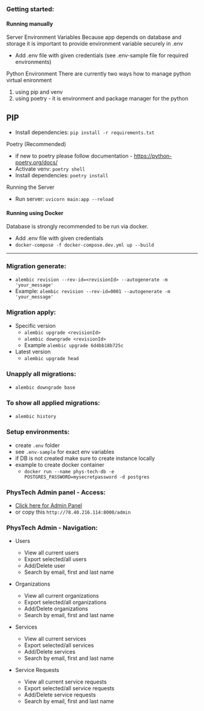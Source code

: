 ###  Getting started:
  #### Running manually

  Server Environment Variables
  Because app depends on database and storage it is important to provide environment variable
  securely in .env
  - Add .env file with given credentials (see .env-sample file for required environments)

  Python Environment
  There are currently two ways how to manage python virtual enironment
  1. using pip and venv
  2. using poetry - it is environment and package manager for the python

  PIP
  - 
  - Install dependencies: `pip install -r requirements.txt`

  Poetry (Recommended)
  - if new to poetry please follow documentation - https://python-poetry.org/docs/
  - Activate venv: `poetry shell`
  - Install dependencies: `poetry install`
  
  Running the Server
  - Run server: `uvicorn main:app --reload`

  #### Running using Docker
  Database is strongly recommended to be run via docker.
  - Add .env file with given credentials
  - `docker-compose -f docker-compose.dev.yml up --build`


---
 
### Migration generate:
  - `alembic revision --rev-id=<revisionId> --autogenerate -m 'your_message'`
  - Example: `alembic revision --rev-id=0001 --autogenerate -m 'your_message'`

###  Migration apply:
  - Specific version
    - `alembic upgrade <revisionId>`
    - `alembic downgrade <revisionId>` 
    - Example `alembic upgrade 6d4bb18b725c`
  - Latest version
    - `alembic upgrade head`

###  Unapply all migrations:
  - `alembic downgrade base`

###  To show all applied migrations:
  * `alembic history`

###  Setup environments:
  * create `.env` folder
  * see `.env-sample` for exact env variables 
  * if DB is not created make sure to create instance locally
  * example to create docker container
    * `docker run --name phys-tech-db -e POSTGRES_PASSWORD=mysecretpassword -d postgres`

### PhysTech Admin panel - Access:
  * [Click here for Admin Panel](http://78.40.216.114:8000/admin)
  * or copy this `http://78.40.216.114:8000/admin`
 
### PhysTech Admin - Navigation:
  * Users
    * View all current users
    * Export selected/all users
    * Add/Delete user
    * Search by email, first and last name

  * Organizations
    * View all current organizations
    * Export selected/all organizations
    * Add/Delete organizations
    * Search by email, first and last name

  * Services
    * View all current services
    * Export selected/all services
    * Add/Delete services
    * Search by email, first and last name

  * Service Requests
    * View all current service requests
    * Export selected/all service requests
    * Add/Delete service requests
    * Search by email, first and last name